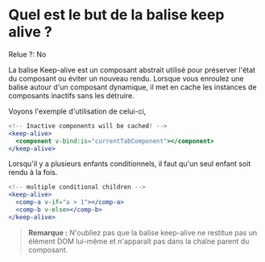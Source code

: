 # Quel est le but de la balise keep alive ?

Relue ?: No

La balise Keep-alive est un composant abstrait utilisé pour préserver l'état du 
composant ou éviter un nouveau rendu.  Lorsque vous enroulez une balise 
autour d'un composant dynamique, il met en cache les instances de 
composants inactifs sans les détruire.

Voyons l'exemple d'utilisation de celui-ci,

```jsx
<!-- Inactive components will be cached! -->
<keep-alive>
  <component v-bind:is="currentTabComponent"></component>
</keep-alive>
```

Lorsqu'il y a plusieurs enfants conditionnels, il faut qu'un seul enfant soit rendu à la fois.

```jsx
<!-- multiple conditional children -->
<keep-alive>
  <comp-a v-if="a > 1"></comp-a>
  <comp-b v-else></comp-b>
</keep-alive>
```

> **Remarque :** 
 N'oubliez pas que la balise keep-alive ne restitue pas un élément DOM 
lui-même et n'apparaît pas dans la chaîne parent du composant.
>